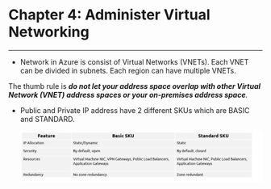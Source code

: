 # Chapter 4: Administer Virtual Networking

---

- Network in Azure is consist of Virtual Networks (VNETs). Each VNET can be divided in subnets. Each region can have multiple VNETs.

The thumb rule is ***do not let your address space overlap with other Virtual Network (VNET) address spaces or your on-premises address space**.*

- Public and Private IP address have 2 different SKUs which are BASIC and STANDARD.
  
  ![ipaddress](ipaddress.png)


